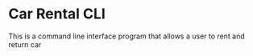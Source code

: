 # Car Rental CLI
This is a command line interface program that allows a user to rent and return car

